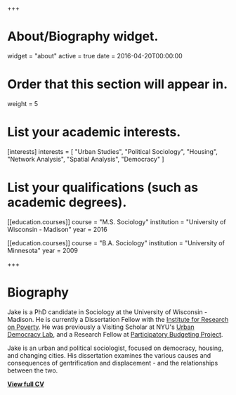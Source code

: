 +++
# About/Biography widget.
widget = "about"
active = true
date = 2016-04-20T00:00:00

# Order that this section will appear in.
weight = 5

# List your academic interests.
[interests]
  interests = [
    "Urban Studies",
    "Political Sociology",
    "Housing",
    "Network Analysis",
    "Spatial Analysis",
    "Democracy"
  ]

# List your qualifications (such as academic degrees).

[[education.courses]]
  course = "M.S. Sociology"
  institution = "University of Wisconsin - Madison"
  year = 2016

[[education.courses]]
  course = "B.A. Sociology"
  institution = "University of Minnesota"
  year = 2009
 
+++

# Biography

Jake is a PhD candidate in Sociology at the University of Wisconsin - Madison. He is currently a Dissertation Fellow with the [Institute for Research on Poverty](https://www.irp.wisc.edu/u-s-collaborative-of-poverty-centers-cpc/). He was previously a Visiting Scholar at NYU's [Urban Democracy Lab](http://urbandemos.nyu.edu/), and a Research Fellow at [Participatory Budgeting Project](http://participatorybudgeting.org/).

Jake is an urban and political sociologist, focused on democracy, housing, and changing cities. His dissertation examines the various causes and consequences of gentrification and displacement - and the relationships between the two.

**[View full CV](/files/CarlsonCV.pdf)**